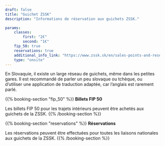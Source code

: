 ```yaml
---
draft: false
title: "Guichet ZSSK"
description: "Informations de réservation aux guichets ZSSK."

params:
    classes:
        first: "2€"
        second: "1€"
    fip_50: true
    reservations: true
    additional_info_link: "https://www.zssk.sk/en/sales-points-and-reservations/"
    type: "onsite"
---
```


En Slovaquie, il existe un large réseau de guichets, même dans les petites gares. Il est recommandé de parler un peu slovaque ou tchèque, ou d’utiliser une application de traduction adaptée, car l’anglais est rarement parlé.

{{% booking-section "fip_50" %}}
**Billets FIP 50**

Les billets FIP 50 pour les trajets intérieurs peuvent être achetés aux guichets de la ZSSK.
{{% /booking-section %}}

{{% booking-section "reservations" %}}
**Réservations**

Les réservations peuvent être effectuées pour toutes les liaisons nationales aux guichets de la ZSSK.
{{% /booking-section %}}
